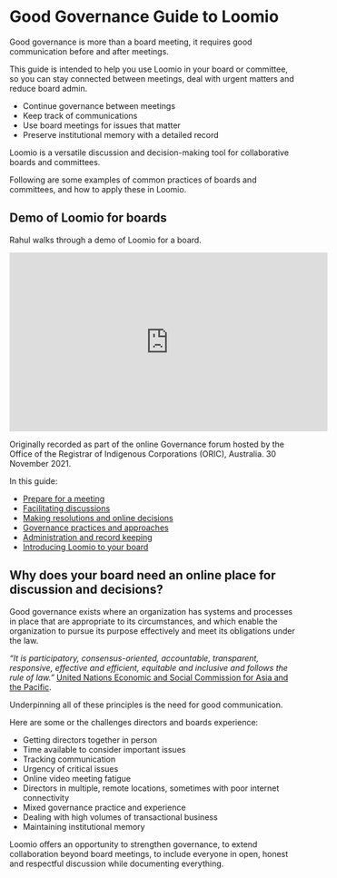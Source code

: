 # Good Governance Guide to Loomio

Good governance is more than a board meeting, it requires good communication before and after meetings.

This guide is intended to help you use Loomio in your board or committee, so you can stay connected between meetings, deal with urgent matters and reduce board admin.
- Continue governance between meetings
- Keep track of communications
- Use board meetings for issues that matter
- Preserve institutional memory with a detailed record

Loomio is a versatile discussion and decision-making tool for collaborative boards and committees. 

Following are some examples of common practices of boards and committees, and how to apply these in Loomio.

##  Demo of Loomio for boards 

Rahul walks through a demo of Loomio for a board.

<div class="iframe-container">
<iframe width="560" height="315" src="https://www.youtube.com/embed/VSuFvlbAEVA" title="YouTube video player" frameborder="0" allow="accelerometer; autoplay; clipboard-write; encrypted-media; gyroscope; picture-in-picture" allowfullscreen></iframe>
</div>

Originally recorded as part of the online Governance forum hosted by the Office of the Registrar of Indigenous Corporations (ORIC), Australia. 30 November 2021.

In this guide:

- [Prepare for a meeting](meeting.md)
- [Facilitating discussions](facilitating_discussions.md)
- [Making resolutions and online decisions](decisions.md)
- [Governance practices and approaches](practices.md)
- [Administration and record keeping](admin.md)
- [Introducing Loomio to your board](introduce.md)

## Why does your board need an online place for discussion and decisions?

Good governance exists where an organization has systems and processes in place that are appropriate to its circumstances, and which enable the organization to pursue its purpose effectively and meet its obligations under the law.

*“It is participatory, consensus-oriented, accountable, transparent, responsive, effective and efficient, equitable and inclusive and follows the rule of law.”* [United Nations Economic and Social Commission for Asia and the Pacific](https://www.unescap.org/sites/default/d8files/knowledge-products/good-governance.pdf).

Underpinning all of these principles is the need for good communication.

Here are some or the challenges directors and boards experience:

* Getting directors together in person
* Time available to consider important issues 
* Tracking communication
* Urgency of critical issues
* Online video meeting fatigue
* Directors in multiple, remote locations, sometimes with poor internet connectivity
* Mixed governance practice and experience
* Dealing with high volumes of transactional business 
* Maintaining institutional memory

Loomio offers an opportunity to strengthen governance, to extend collaboration beyond board meetings, to include everyone in open, honest and respectful discussion while documenting everything.
